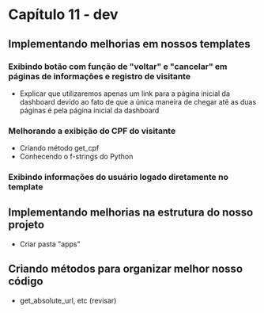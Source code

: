 # Capítulo 11 - dev

## Implementando melhorias em nossos templates

### Exibindo botão com função de "voltar" e "cancelar" em páginas de informações e registro de visitante

* Explicar que utilizaremos apenas um link para a página inicial da dashboard devido ao fato de que a única maneira de chegar até as duas páginas é pela página inicial da dashboard

### Melhorando a exibição do CPF do visitante

* Criando método get\_cpf
* Conhecendo o f-strings do Python

### Exibindo informações do usuário logado diretamente no template

## Implementando melhorias na estrutura do nosso projeto

* Criar pasta "apps"

## Criando métodos para organizar melhor nosso código

* get\_absolute\_url, etc \(revisar\)

